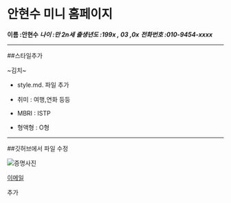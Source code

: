 # 안현수 미니 홈페이지

**이름 :안현수**
**_나이 :만 2n세_**
**_출생년도 :199x , 03 ,0x_**
**_전화번호 :010-9454-xxxx_**

---

##스타일추가

~김치~

-   style.md. 파일 추가

-   취미 : 여행,연화 등등
-   MBRI : ISTP
-   형액형 : O형

---

##깃허브에서 파일 수정

![증명사진](https://search.pstatic.net/common/?src=http%3A%2F%2Fblogfiles.naver.net%2FMjAyMzA4MTlfNjMg%2FMDAxNjkyNDE2MTY1NTEz.3gvafTvys0kIyzseFCiEJvWrK3s62BslUoR4pS17nJYg.iYYiOYy2iAUeXnPjHRCVlF6Eca06rj0H0ZFwVhfF5r8g.JPEG.duswn1598%2FIMG_0189.JPG&type=ff332_332)

[이메일](https://search.pstatic.net/common/?src=http%3A%2F%2Fblogfiles.naver.net%2FMjAyMzA4MTlfNjMg%2FMDAxNjkyNDE2MTY1NTEz.3gvafTvys0kIyzseFCiEJvWrK3s62BslUoR4pS17nJYg.iYYiOYy2iAUeXnPjHRCVlF6Eca06rj0H0ZFwVhfF5r8g.JPEG.duswn1598%2FIMG_0189.JPG&type=ff332_332)

추가
